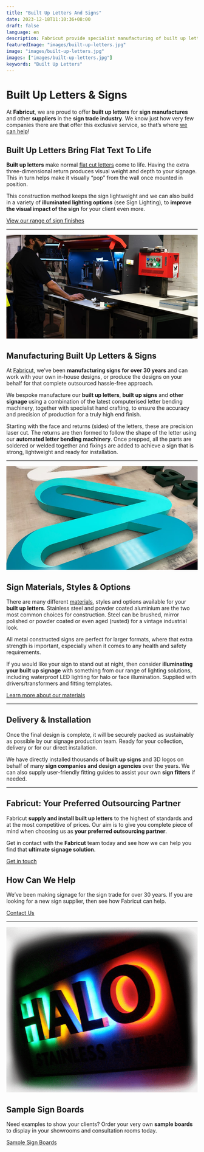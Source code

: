 ```yaml
---
title: "Built Up Letters And Signs"
date: 2023-12-18T11:10:36+08:00
draft: false
language: en
description: Fabricut provide specialist manufacturing of built up letters, built up logos & built up signs for Trade clients. Based in South West London
featuredImage: "images/built-up-letters.jpg"
image: "images/built-up-letters.jpg"
images: ["images/built-up-letters.jpg"]
keywords: "Built Up Letters"
---
```


Built Up Letters & Signs
========================

At **Fabricut**, we are proud to offer **built up letters** for **sign manufactures** and other **suppliers** in the **sign trade industry**. We know just how very few companies there are that offer this exclusive service, so that’s where [we can help](/contact)!

Built Up Letters Bring Flat Text To Life
----------------------------------------

**Built up letters** make normal [flat cut letters](/flat-cut-letters-and-signs) come to life. Having the extra three-dimensional return produces visual weight and depth to your signage. This in turn helps make it visually “pop” from the wall once mounted in position.

This construction method keeps the sign lightweight and we can also build in a variety of **illuminated lighting options** (see Sign Lighting), to **improve the visual impact of the sign** for your client even more.

[View our range of sign finishes](/sign-finishes)

* * *

![Built Up Text - Letter Bender Machine in Action](images/built-up-letters.letter-bender-machine.[960x520]-min.jpg)

Manufacturing Built Up Letters & Signs
--------------------------------------

At [Fabricut](/), we’ve been **manufacturing signs for over 30 years** and can work with your own in-house designs, or produce the designs on your behalf for that complete outsourced hassle-free approach.

We bespoke manufacture our **built up letters**, **built up signs** and **other signage** using a combination of the latest computerised letter bending machinery, together with specialist hand crafting, to ensure the accuracy and precision of production for a truly high end finish.

Starting with the face and returns (sides) of the letters, these are precision laser cut. The returns are then formed to follow the shape of the letter using our **automated letter bending machinery**. Once prepped, all the parts are soldered or welded together and fixings are added to achieve a sign that is strong, lightweight and ready for installation.

* * *

![Built Up Logos Examples](images/built-up-letters.example.[960x520]-min.jpg)

Sign Materials, Styles & Options
--------------------------------

There are many different [materials](/sign-materials), styles and options available for your **built up letters**. Stainless steel and powder coated aluminium are the two most common choices for construction. Steel can be brushed, mirror polished or powder coated or even aged (rusted) for a vintage industrial look.

All metal constructed signs are perfect for larger formats, where that extra strength is important, especially when it comes to any health and safety requirements.

If you would like your sign to stand out at night, then consider **illuminating your built up signage** with something from our range of lighting solutions, including waterproof LED lighting for halo or face illumination. Supplied with drivers/transformers and fitting templates.

[Learn more about our materials](/sign-materials)

* * *

Delivery & Installation
-----------------------

Once the final design is complete, it will be securely packed as sustainably as possible by our signage production team. Ready for your collection, delivery or for our direct installation.

We have directly installed thousands of **built up signs** and 3D logos on behalf of many **sign companies and design agencies** over the years. We can also supply user-friendly fitting guides to assist your own **sign fitters** if needed.

* * *

Fabricut: Your Preferred Outsourcing Partner
--------------------------------------------

Fabricut **supply and install built up letters** to the highest of standards and at the most competitive of prices. Our aim is to give you complete piece of mind when choosing us as **your preferred outsourcing partner**.

Get in contact with the **Fabricut** team today and see how we can help you find that **ultimate signage solution**.

[Get in touch](/contact)


How Can We Help
---------------

We’ve been making signage for the sign trade for over 30 years. If you are looking for a new sign supplier, then see how Fabricut can help.

[Contact Us](/contact)

* * *

![Sample Signs by Fabricut](images/sample-signs-min.png)

Sample Sign Boards
------------------

Need examples to show your clients? Order your very own **sample boards** to display in your showrooms and consultation rooms today.

[Sample Sign Boards](/sample-signs)